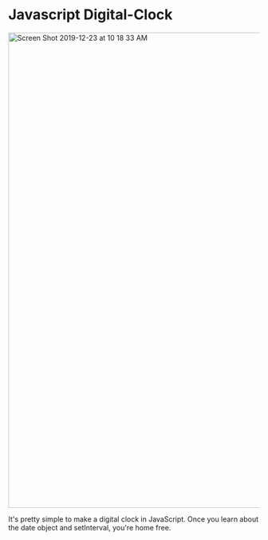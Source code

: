# Javascript Digital-Clock

<img width="952" alt="Screen Shot 2019-12-23 at 10 18 33 AM" src="https://user-images.githubusercontent.com/52920074/71365714-ced5c300-256d-11ea-8eb0-8b0b1329b2d3.png">

It's pretty simple to make a digital clock in JavaScript. Once you learn about the date object and setInterval, you're home free.
